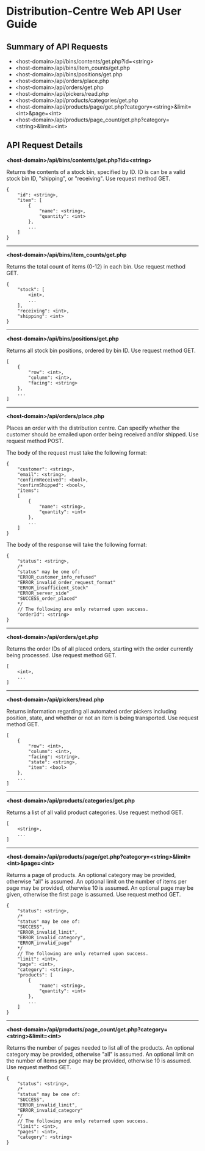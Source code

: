 Distribution-Centre Web API User Guide
======================================

Summary of API Requests
-----------------------

* \<host-domain\>/api/bins/contents/get.php?id=\<string\>
* \<host-domain\>/api/bins/item_counts/get.php
* \<host-domain\>/api/bins/positions/get.php
* \<host-domain\>/api/orders/place.php
* \<host-domain\>/api/orders/get.php
* \<host-domain\>/api/pickers/read.php
* \<host-domain\>/api/products/categories/get.php
* \<host-domain\>/api/products/page/get.php?category=\<string\>&limit=\<int\>&page=\<int\>
* \<host-domain\>/api/products/page_count/get.php?category=\<string\>&limit=\<int\>

API Request Details
-------------------

**\<host-domain\>/api/bins/contents/get.php?id=\<string\>**

Returns the contents of a stock bin, specified by ID. ID is can be a valid stock bin ID, "shipping", or "receiving". Use request method GET.

	{
		"id": <string>,
		"item": [
			{
				"name": <string>,
				"quantity": <int>
			},
			...
		]
	}

---

**\<host-domain\>/api/bins/item_counts/get.php**

Returns the total count of items (0-12) in each bin. Use request method GET.

	{
		"stock": [
			<int>,
			...
  		],
  		"receiving": <int>,
		"shipping": <int>
	}

---

**\<host-domain\>/api/bins/positions/get.php**

Returns all stock bin positions, ordered by bin ID. Use request method GET.

	[
		{
			"row": <int>,
			"column": <int>,
			"facing": <string>
		},
		...
	]

---

**\<host-domain\>/api/orders/place.php**

Places an order with the distribution centre. Can specify whether the customer should be emailed upon order being received and/or shipped. Use request method POST.

The body of the request must take the following format:

	{
    	"customer": <string>,
		"email": <string>,
		"confirmReceived": <bool>,
		"confirmShipped": <bool>,
		"items":
		[
			{
				"name": <string>,
				"quantity": <int>
			},
			...
		]
	}

The body of the response will take the following format:

	{
		"status": <string>,
		/*
		"status" may be one of:
		"ERROR_customer_info_refused"
		"ERROR_invalid_order_request_format"
		"ERROR_insufficient_stock"
		"ERROR_server_side"
		"SUCCESS_order_placed"
		*/
		// The following are only returned upon success.
		"orderId": <string>
	}

---

**\<host-domain\>/api/orders/get.php**

Returns the order IDs of all placed orders, starting with the order currently being processed. Use request method GET.

	[
		<int>,
		...
	]

---

**\<host-domain\>/api/pickers/read.php**

Returns information regarding all automated order pickers including position, state, and whether or not an item is being transported. Use request method GET.

	[  
		{  
			"row": <int>,  
			"column": <int>,  
			"facing": <string>,  
			"state": <string>,  
			"item": <bool>  
		},  
		...  
	]

---

**\<host-domain\>/api/products/categories/get.php**

Returns a list of all valid product categories. Use request method GET.

	[
		<string>,
		...
	]

---

**\<host-domain\>/api/products/page/get.php?category=\<string\>&limit=\<int\>&page=\<int\>**

Returns a page of products. An optional category may be provided, otherwise "all" is assumed. An optional limit on the number of items per page may be provided, otherwise 10 is assumed. An optional page may be given, otherwise the first page is assumed. Use request method GET.

	{
		"status": <string>,
		/*
		"status" may be one of:
		"SUCCESS",
		"ERROR_invalid_limit",
		"ERROR_invalid_category",
		"ERROR_invalid_page"
		*/
		// The following are only returned upon success.
		"limit": <int>,
		"page": <int>,
		"category": <string>,
		"products": [
			{
				"name": <string>,
				"quantity": <int>
			},
			...
		]
	}

---

**\<host-domain\>/api/products/page_count/get.php?category=\<string\>&limit=\<int\>**

Returns the number of pages needed to list all of the products. An optional category may be provided, otherwise "all" is assumed. An optional limit on the number of items per page may be provided, otherwise 10 is assumed. Use request method GET.

	{
		"status": <string>,
		/*
		"status" may be one of:
		"SUCCESS",
		"ERROR_invalid_limit",
		"ERROR_invalid_category"
		*/
		// The following are only returned upon success.
		"limit": <int>,
		"pages": <int>,
		"category": <string>
	}